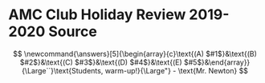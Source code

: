 # AMC Club Holiday Review 2019-2020 Source


$$
\newcommand{\answers}[5]{\begin{array}{c}\text{(A) $#1$}&\text{(B) $#2$}&\text{(C) $#3$}&\text{(D) $#4$}&\text{(E) $#5$}&\end{array}}
{\Large``}\text{Students, warm-up!}{\Large"} - \text{Mr. Newton}
$$


